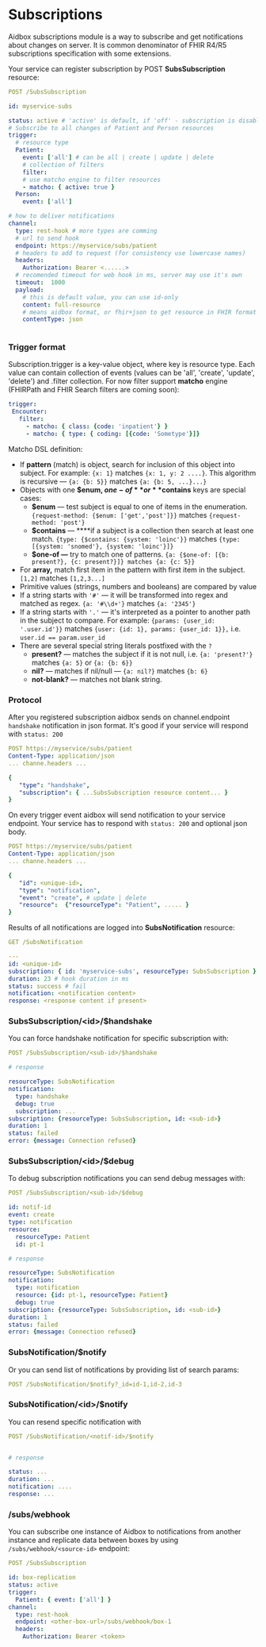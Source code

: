 # Subscriptions

Aidbox subscriptions module is a way to subscribe and get notifications about changes on server. It is common denominator of FHIR R4/R5 subscriptions specification with some extensions.

Your service can register subscription by POST **SubsSubscription** resource:

```yaml
POST /SubsSubscription

id: myservice-subs

status: active # 'active' is default, if 'off' - subscription is disabled
# Subscribe to all changes of Patient and Person resources
trigger:
  # resource type
  Patient: 
    event: ['all'] # can be all | create | update | delete
    # collection of filters
    filter:
    # use matcho engine to filter resources
    - matcho: { active: true }
  Person:
    event: ['all']

# how to deliver notifications
channel:
  type: rest-hook # more types are comming
  # url to send hook
  endpoint: https://myservice/subs/patient
  # headers to add to request (for consistency use lowercase names)
  headers:
    Authorization: Bearer <......>
  # recomended timeout for web hook in ms, server may use it's own
  timeout:  1000
  payload:
    # this is default value, you can use id-only
    content: full-resource 
    # means aidbox format, or fhir+json to get resource in FHIR format
    contentType: json 
   

```

### Trigger format

Subscription.trigger is a key-value object, where key is resource type. Each value can contain collection of events \(values can be 'all', 'create', 'update', 'delete'\) and .filter collection. For now filter support **matcho** engine \(FHIRPath and FHIR Search filters are coming soon\):

```yaml
trigger:
 Encounter:
   filter:
     - matcho: { class: {code: 'inpatient'} }
     - matcho: { type: { coding: [{code: 'Sometype'}]}
```

Matcho DSL definition:

* If **pattern** \(match\) is object, search for inclusion of this object into subject. For example: `{x: 1}` matches `{x: 1, y: 2 ....}`. This algorithm is recursive — `{a: {b: 5}}` matches `{a: {b: 5, ...}...}`
* Objects with one **$enum, $one-of** or **$contains** keys are special cases:
  * **$enum** —  test subject is equal to one of items in the enumeration. `{request-method: {$enum: ['get','post']}}` matches `{request-method: 'post'}`
  * **$contains** — ****if a subject is a collection then search at least one match. `{type: {$contains: {system: 'loinc'}}` matches `{type: [{system: 'snomed'}, {system: 'loinc'}]}`
  * **$one-of —** try to match one of patterns. `{a: {$one-of: [{b: present?}, {c: present?}]} matches {a: {c: 5}}`
* For **array,** match first item in the pattern with first item in the subject. `[1,2]` matches `[1,2,3...]`
* Primitive values \(strings, numbers and booleans\) are compared by value
* If a string starts with `'#'`  — it will be transformed into regex and matched as regex. `{a: '#\\d+'}` matches `{a: '2345'}`
* If a string starts with `'.'` — it's interpreted as a pointer to another path in the subject to compare. For example: `{params: {user_id: '.user.id'}}` matches `{user: {id: 1}, params: {user_id: 1}},` i.e. `user.id == param.user_id`
* There are several special string literals postfixed with the `?`
  * **present?** — matches the subject if it is not null, i.e. `{a: 'present?'}` matches `{a: 5}` or `{a: {b: 6}}`
  * **nil?**  — matches if nil/null — `{a: nil?}` matches `{b: 6}`
  * **not-blank?** — matches not blank string.

### Protocol

After you registered subscription aidbox sends on channel.endpoint `handshake` notification in json format. It's good if your service will respond with `status: 200`

```yaml
POST https://myservice/subs/patient
Content-Type: application/json
... channe.headers ...

{
   "type": "handshake",
   "subscription": { ...SubsSubscription resource content... }
}
```

On every trigger event aidbox will send notification to your service endpoint. Your service has to respond with `status: 200` and optional json body.

```yaml
POST https://myservice/subs/patient
Content-Type: application/json
... channe.headers ...

{
   "id": <unique-id>,
   "type": "notification",
   "event": "create", # update | delete
   "resource":  {"resourceType": "Patient", ..... }
}
```

Results of all notifications are logged into **SubsNotification**  resource:

```yaml
GET /SubsNotification

---
id: <unique-id>
subscription: { id: 'myservice-subs', resourceType: SubsSubscription }
duration: 23 # hook duration in ms
status: success # fail
notification: <notification content>
response: <response content if present>
```

### SubsSubscription/&lt;id&gt;/$handshake

You can force handshake notification for specific subscription with:

```yaml
POST /SubsSubscription/<sub-id>/$handshake

# response

resourceType: SubsNotification
notification:
  type: handshake
  debug: true
  subscription: ...
subscription: {resourceType: SubsSubscription, id: <sub-id>}
duration: 1
status: failed
error: {message: Connection refused}
```

### SubsSubscription/&lt;id&gt;/$debug

To debug subscription notifications you can send debug messages with:

```yaml
POST /SubsSubscription/<sub-id>/$debug

id: notif-id
event: create
type: notification
resource: 
  resourceType: Patient
  id: pt-1

# response

resourceType: SubsNotification
notification:
  type: notification
  resource: {id: pt-1, resourceType: Patient}
  debug: true
subscription: {resourceType: SubsSubscription, id: <sub-id>}
duration: 1
status: failed
error: {message: Connection refused}
```

### SubsNotification/$notify

Or you can send list of notifications by providing list of search params:

```yaml
POST /SubsNotification/$notify?_id=id-1,id-2,id-3
```

### SubsNotification/&lt;id&gt;/$notify

You can resend specific notification with

```yaml
POST /SubsNotification/<notif-id>/$notify


# response

status: ...
duration: ...
notification: ....
response: ...
```

### /subs/webhook

You can subscribe one instance of Aidbox to notifications from another instance and replicate data between boxes by using `/subs/webhook/<source-id>` endpoint:

```yaml
POST /SubsSubscription

id: box-replication
status: active
trigger:
  Patient: { event: ['all'] }
channel:
  type: rest-hook
  endpoint: <other-box-url>/subs/webhook/box-1
  headers:
    Authorization: Bearer <token>

```

